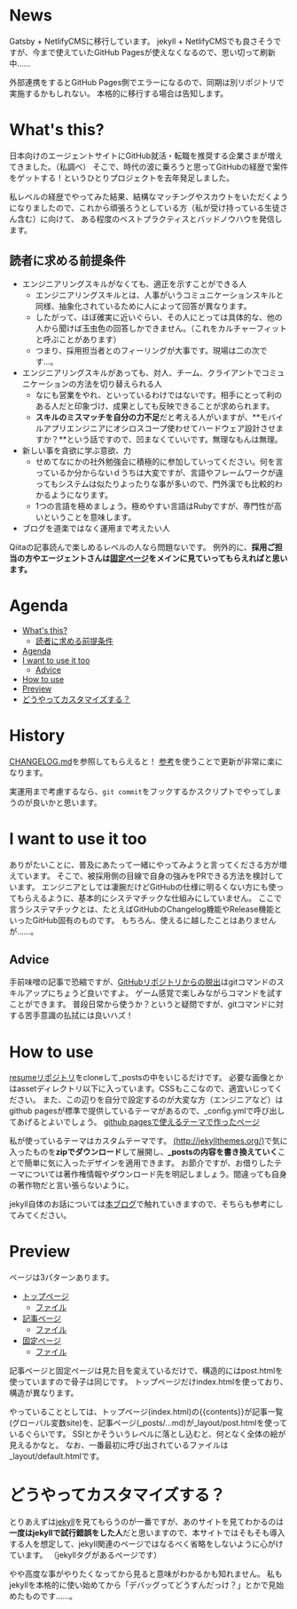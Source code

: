 # News
Gatsby + NetlifyCMSに移行しています。
jekyll + NetlifyCMSでも良さそうですが、今まで使えていたGitHub Pagesが使えなくなるので、思い切って刷新中……

外部連携をするとGitHub Pages側でエラーになるので、同期は別リポジトリで実施するかもしれない。
本格的に移行する場合は告知します。

# What's this?
日本向けのエージェントサイトにGitHub就活・転職を推奨する企業さまが増えてきました。（私調べ）
そこで、時代の波に乗ろうと思ってGitHubの経歴で案件をゲットする！というひとりプロジェクトを去年発足しました。

私レベルの経歴でやってみた結果、結構なマッチングやスカウトをいただくようになりましたので、これから頑張ろうとしている方（私が受け持っている生徒さん含む）に向けて、
ある程度のベストプラクティスとバッドノウハウを発信します。

## 読者に求める前提条件
- エンジニアリングスキルがなくても、適正を示すことができる人
  - エンジニアリングスキルとは、人事がいうコミュニケーションスキルと同様、抽象化されているために人によって回答が異なります。
  - したがって、ほぼ確実に近いぐらい、その人にとっては具体的な、他の人から聞けば玉虫色の回答しかできません。（これをカルチャーフィットと呼ぶことがあります）
  - つまり、採用担当者とのフィーリングが大事です。現場は二の次です…。
- エンジニアリングスキルがあっても、対人、チーム、クライアントでコミュニケーションの方法を切り替えられる人
  - なにも営業をやれ、といっているわけではないです。相手にとって利のある人だと印象づけ、成果としても反映できることが求められます。
  - **スキルのミスマッチを自分の力不足**だと考える人がいますが、**モバイルアプリエンジニアにオシロスコープ使わせてハードウェア設計させますか？**という話ですので、凹まなくていいです。無理なもんは無理。
- 新しい事を貪欲に学ぶ意欲、力
  - せめてなにかの社外勉強会に積極的に参加していってください。何を言っているか分からないｄうちは大変ですが、言語やフレームワークが違ってもシステムは似たりよったりな事が多いので、門外漢でも比較的わかるようになります。
  - 1つの言語を極めましょう。極めやすい言語はRubyですが、専門性が高いということを意味します。
- ブログを道楽ではなく運用まで考えたい人

Qiitaの記事読んで楽しめるレベルの人なら問題ないです。
例外的に、**採用ご担当の方やエージェントさんは[固定ページ](https://shimajima-eiji.github.io/resume/readme)をメインに見ていってもらえればと思います。**

# Agenda
<!-- TOC -->

- [What's this?](#whats-this)
    - [読者に求める前提条件](#読者に求める前提条件)
- [Agenda](#agenda)
- [I want to use it too](#i-want-to-use-it-too)
    - [Advice](#advice)
- [How to use](#how-to-use)
- [Preview](#preview)
- [どうやってカスタマイズする？](#どうやってカスタマイズする)

<!-- /TOC -->

# History
[CHANGELOG.md](https://github.com/shimajima-eiji/resume/blob/master/CHANGELOG.md)を参照してもらえると！
[参考](https://github.com/shimajima-eiji/resume/issues/6)を使うことで更新が非常に楽になります。

実運用まで考慮するなら、`git commit`をフックするかスクリプトでやってしまうのが良いかと思います。

# I want to use it too
ありがたいことに、普及にあたって一緒にやってみようと言ってくださる方が増えています。
そこで、被採用側の目線で自身の強みをPRできる方法を検討しています。
エンジニアとしては凄腕だけどGitHubの仕様に明るくない方にも使ってもらえるように、基本的にシステマチックな仕組みにしていません。
ここで言うシステマチックとは、たとえばGitHubのChangelog機能やRelease機能といったGitHub固有のものです。
もちろん、使えるに越したことはありませんが……。

## Advice
手前味噌の記事で恐縮ですが、[GitHubリポジトリからの脱出](https://shimajima-eiji.github.io/resume/lecture/misoca#プログラマ向けゲームを作る技術)はgitコマンドのスキルアップにちょうど良いですよ。
ゲーム感覚で楽しみながらコマンドを試すことができます。
普段日常から使うか？というと疑問ですが、gitコマンドに対する苦手意識の払拭には良いハズ！

# How to use
[resumeリポジトリ](https://github.com/shimajima-eiji/resume.git)をcloneして_postsの中をいじるだけです。
必要な画像とかはassetディレクトリ以下に入っています。CSSもここなので、適宜いじってください。
また、この辺りを自分で設定するのが大変な方（エンジニアなど）はgithub pagesが標準で提供しているテーマがあるので、_config.ymlで呼び出してあげるとよいでしょう。
[github pagesで使えるテーマで作ったページ](https://shimajima-eiji.github.io)

私が使っているテーマはカスタムテーマです。
[(http://jekyllthemes.org/)]((http://jekyllthemes.org/))で気に入ったものを**zipでダウンロード**して展開し、**_postsの内容を書き換えていく**ことで簡単に気に入ったデザインを適用できます。
お節介ですが、お借りしたテーマについては著作権情報やダウンロード先を明記しましょう。間違っても自身の著作物だと言い張らないように。

jekyll自体のお話については[本ブログ](https://shimajima-eiji.github.io/resume/tags/#jekyll)で触れていきますので、そちらも参考にしてみてください。

# Preview
ページは3パターンあります。

- [トップページ](https://shimajima-eiji.github.io/resume/)
  - [ファイル](https://github.com/shimajima-eiji/resume/blob/master/index.html)
- [記事ページ](https://shimajima-eiji.github.io/resume/blog/gooday)
  - [ファイル](https://github.com/shimajima-eiji/resume/blob/master/_posts/2019/11/2019-11-01-gooday.md)
- [固定ページ](https://shimajima-eiji.github.io/resume/readme)
  - [ファイル](https://github.com/shimajima-eiji/resume/blob/master/_posts/archive/2019-01-01-readme.md)

記事ページと固定ページは見た目を変えているだけで、構造的にはpost.htmlを使っていますので骨子は同じです。
トップページだけindex.htmlを使っており、構造が異なります。

やっていることとしては、トップページ(index.html)の{{contents}}が記事一覧(グローバル変数site)を、記事ページ(_posts/...md)が_layout/post.htmlを使っているぐらいです。
SSIとかそういうレベルに落とし込むと、何となく全体の絵が見えるかなと。
なお、一番最初に呼び出されているファイルは_layout/default.htmlです。

# どうやってカスタマイズする？
とりあえずは[jekyll]()を見てもらうのが一番ですが、あのサイトを見てわかるのは**一度はjekyllで試行錯誤をした人**だと思いますので、本サイトではそもそも導入する人を想定して、jekyll関連のページではなるべく省略をしないように心がけています。
（jekyllタグがあるページです）

やや高度な事がやりたくなってから見ると意味がわかるかも知れません。
私もjekyllを本格的に使い始めてから「デバッグってどうすんだっけ？」とかで見始めたものです……。
